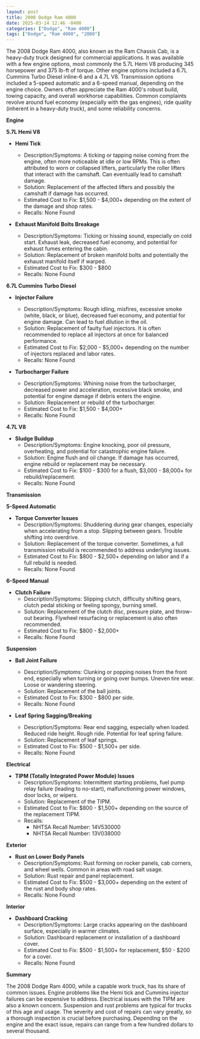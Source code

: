 ```yaml
---
layout: post
title: 2008 Dodge Ram 4000
date: 2025-03-14 12:46 -0400
categories: ["Dodge", "Ram 4000"]
tags: ["Dodge", "Ram 4000", "2008"]
---
```

The 2008 Dodge Ram 4000, also known as the Ram Chassis Cab, is a heavy-duty truck designed for commercial applications. It was available with a few engine options, most commonly the 5.7L Hemi V8 producing 345 horsepower and 375 lb-ft of torque. Other engine options included a 6.7L Cummins Turbo Diesel inline-6 and a 4.7L V8. Transmission options included a 5-speed automatic and a 6-speed manual, depending on the engine choice. Owners often appreciate the Ram 4000's robust build, towing capacity, and overall workhorse capabilities. Common complaints revolve around fuel economy (especially with the gas engines), ride quality (inherent in a heavy-duty truck), and some reliability concerns.

**Engine**

**5.7L Hemi V8**

*   **Hemi Tick**
    *   Description/Symptoms: A ticking or tapping noise coming from the engine, often more noticeable at idle or low RPMs. This is often attributed to worn or collapsed lifters, particularly the roller lifters that interact with the camshaft. Can eventually lead to camshaft damage.
    *   Solution: Replacement of the affected lifters and possibly the camshaft if damage has occurred.
    *   Estimated Cost to Fix: $1,500 - $4,000+ depending on the extent of the damage and shop rates.
    *   Recalls: None Found

* **Exhaust Manifold Bolts Breakage**
    *   Description/Symptoms: Ticking or hissing sound, especially on cold start. Exhaust leak, decreased fuel economy, and potential for exhaust fumes entering the cabin.
    *   Solution: Replacement of broken manifold bolts and potentially the exhaust manifold itself if warped.
    *   Estimated Cost to Fix: $300 - $800
    *   Recalls: None Found

**6.7L Cummins Turbo Diesel**

*   **Injector Failure**
    *   Description/Symptoms: Rough idling, misfires, excessive smoke (white, black, or blue), decreased fuel economy, and potential for engine damage. Can lead to fuel dilution in the oil.
    *   Solution: Replacement of faulty fuel injectors. It is often recommended to replace all injectors at once for balanced performance.
    *   Estimated Cost to Fix: $2,000 - $5,000+ depending on the number of injectors replaced and labor rates.
    *   Recalls: None Found

*   **Turbocharger Failure**
    *   Description/Symptoms: Whining noise from the turbocharger, decreased power and acceleration, excessive black smoke, and potential for engine damage if debris enters the engine.
    *   Solution: Replacement or rebuild of the turbocharger.
    *   Estimated Cost to Fix: $1,500 - $4,000+
    *   Recalls: None Found

**4.7L V8**

*   **Sludge Buildup**
    *   Description/Symptoms: Engine knocking, poor oil pressure, overheating, and potential for catastrophic engine failure.
    *   Solution: Engine flush and oil change. If damage has occurred, engine rebuild or replacement may be necessary.
    *   Estimated Cost to Fix: $100 - $300 for a flush, $3,000 - $8,000+ for rebuild/replacement.
    *   Recalls: None Found

**Transmission**

**5-Speed Automatic**

* **Torque Converter Issues**
    *   Description/Symptoms: Shuddering during gear changes, especially when accelerating from a stop. Slipping between gears. Trouble shifting into overdrive.
    *   Solution: Replacement of the torque converter. Sometimes, a full transmission rebuild is recommended to address underlying issues.
    *   Estimated Cost to Fix: $800 - $2,500+ depending on labor and if a full rebuild is needed.
    *   Recalls: None Found

**6-Speed Manual**

*   **Clutch Failure**
    *   Description/Symptoms: Slipping clutch, difficulty shifting gears, clutch pedal sticking or feeling spongy, burning smell.
    *   Solution: Replacement of the clutch disc, pressure plate, and throw-out bearing. Flywheel resurfacing or replacement is also often recommended.
    *   Estimated Cost to Fix: $800 - $2,000+
    *   Recalls: None Found

**Suspension**

*   **Ball Joint Failure**
    *   Description/Symptoms: Clunking or popping noises from the front end, especially when turning or going over bumps. Uneven tire wear. Loose or wandering steering.
    *   Solution: Replacement of the ball joints.
    *   Estimated Cost to Fix: $300 - $800 per side.
    *   Recalls: None Found

*   **Leaf Spring Sagging/Breaking**
    *   Description/Symptoms: Rear end sagging, especially when loaded. Reduced ride height. Rough ride. Potential for leaf spring failure.
    *   Solution: Replacement of leaf springs.
    *   Estimated Cost to Fix: $500 - $1,500+ per side.
    *   Recalls: None Found

**Electrical**

*   **TIPM (Totally Integrated Power Module) Issues**
    *   Description/Symptoms: Intermittent starting problems, fuel pump relay failure (leading to no-start), malfunctioning power windows, door locks, or wipers.
    *   Solution: Replacement of the TIPM.
    *   Estimated Cost to Fix: $800 - $1,500+ depending on the source of the replacement TIPM.
    *   Recalls:
        *   NHTSA Recall Number: 14V530000
        *   NHTSA Recall Number: 13V038000

**Exterior**

*   **Rust on Lower Body Panels**
    *   Description/Symptoms: Rust forming on rocker panels, cab corners, and wheel wells. Common in areas with road salt usage.
    *   Solution: Rust repair and panel replacement.
    *   Estimated Cost to Fix: $500 - $3,000+ depending on the extent of the rust and body shop rates.
    *   Recalls: None Found

**Interior**

*   **Dashboard Cracking**
    *   Description/Symptoms: Large cracks appearing on the dashboard surface, especially in warmer climates.
    *   Solution: Dashboard replacement or installation of a dashboard cover.
    *   Estimated Cost to Fix: $500 - $1,500+ for replacement, $50 - $200 for a cover.
    *   Recalls: None Found

**Summary**

The 2008 Dodge Ram 4000, while a capable work truck, has its share of common issues. Engine problems like the Hemi tick and Cummins injector failures can be expensive to address. Electrical issues with the TIPM are also a known concern. Suspension and rust problems are typical for trucks of this age and usage. The severity and cost of repairs can vary greatly, so a thorough inspection is crucial before purchasing. Depending on the engine and the exact issue, repairs can range from a few hundred dollars to several thousand.

